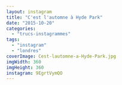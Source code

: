 ```yaml
---
layout: instagram
title: "C'est l'automne à Hyde Park"
date: "2015-10-20"
categories: 
  - "trucs-instagrammes"
tags: 
  - "instagram"
  - "londres"
coverImage: Cest-lautomne-a-Hyde-Park.jpg
imgWidth: 360
imgHeight: 360
instagram: 9EgrtVymQO
---
```

